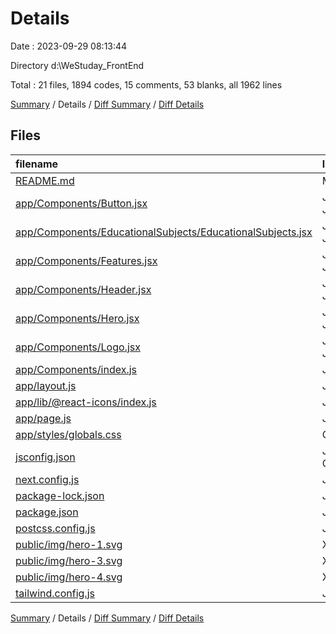 # Details

Date : 2023-09-29 08:13:44

Directory d:\\WeStuday_FrontEnd

Total : 21 files,  1894 codes, 15 comments, 53 blanks, all 1962 lines

[Summary](results.md) / Details / [Diff Summary](diff.md) / [Diff Details](diff-details.md)

## Files
| filename | language | code | comment | blank | total |
| :--- | :--- | ---: | ---: | ---: | ---: |
| [README.md](/README.md) | Markdown | 23 | 0 | 14 | 37 |
| [app/Components/Button.jsx](/app/Components/Button.jsx) | JavaScript JSX | 11 | 0 | 2 | 13 |
| [app/Components/EducationalSubjects/EducationalSubjects.jsx](/app/Components/EducationalSubjects/EducationalSubjects.jsx) | JavaScript JSX | 9 | 0 | 2 | 11 |
| [app/Components/Features.jsx](/app/Components/Features.jsx) | JavaScript JSX | 62 | 3 | 9 | 74 |
| [app/Components/Header.jsx](/app/Components/Header.jsx) | JavaScript JSX | 68 | 2 | 2 | 72 |
| [app/Components/Hero.jsx](/app/Components/Hero.jsx) | JavaScript JSX | 34 | 0 | 4 | 38 |
| [app/Components/Logo.jsx](/app/Components/Logo.jsx) | JavaScript JSX | 18 | 0 | 2 | 20 |
| [app/Components/index.js](/app/Components/index.js) | JavaScript | 5 | 0 | 2 | 7 |
| [app/layout.js](/app/layout.js) | JavaScript | 21 | 0 | 2 | 23 |
| [app/lib/@react-icons/index.js](/app/lib/@react-icons/index.js) | JavaScript | 8 | 0 | 2 | 10 |
| [app/page.js](/app/page.js) | JavaScript | 28 | 2 | 1 | 31 |
| [app/styles/globals.css](/app/styles/globals.css) | CSS | 20 | 1 | 2 | 23 |
| [jsconfig.json](/jsconfig.json) | JSON with Comments | 4 | 4 | 0 | 8 |
| [next.config.js](/next.config.js) | JavaScript | 2 | 1 | 2 | 5 |
| [package-lock.json](/package-lock.json) | JSON | 1,509 | 0 | 1 | 1,510 |
| [package.json](/package.json) | JSON | 23 | 0 | 1 | 24 |
| [postcss.config.js](/postcss.config.js) | JavaScript | 6 | 0 | 1 | 7 |
| [public/img/hero-1.svg](/public/img/hero-1.svg) | XML | 14 | 0 | 1 | 15 |
| [public/img/hero-3.svg](/public/img/hero-3.svg) | XML | 7 | 0 | 1 | 8 |
| [public/img/hero-4.svg](/public/img/hero-4.svg) | XML | 6 | 0 | 1 | 7 |
| [tailwind.config.js](/tailwind.config.js) | JavaScript | 16 | 2 | 1 | 19 |

[Summary](results.md) / Details / [Diff Summary](diff.md) / [Diff Details](diff-details.md)